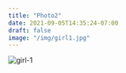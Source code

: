 ```yaml
---
title: "Photo2"
date: 2021-09-05T14:35:24-07:00
draft: false
image: "/img/girl1.jpg"
---
```


![girl-1](/img/girl1.jpg)